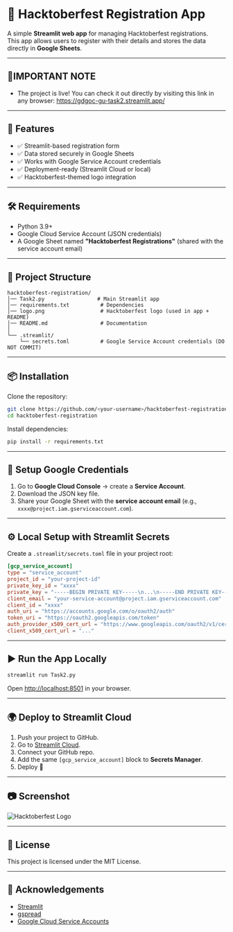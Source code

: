 # 🎉 Hacktoberfest Registration App  

A simple **Streamlit web app** for managing Hacktoberfest registrations.  
This app allows users to register with their details and stores the data directly in **Google Sheets**.  

---
## 🔔IMPORTANT NOTE 
- The project is live! You can check it out directly by visiting this link in any browser: https://gdgoc-gu-task2.streamlit.app/
---

## 🚀 Features
- ✅ Streamlit-based registration form  
- ✅ Data stored securely in Google Sheets  
- ✅ Works with Google Service Account credentials  
- ✅ Deployment-ready (Streamlit Cloud or local)  
- ✅ Hacktoberfest-themed logo integration  

---

## 🛠️ Requirements
- Python 3.9+  
- Google Cloud Service Account (JSON credentials)  
- A Google Sheet named **"Hacktoberfest Registrations"** (shared with the service account email)  

---

## 📂 Project Structure
```
hacktoberfest-registration/
│── Task2.py                 # Main Streamlit app
│── requirements.txt          # Dependencies
│── logo.png                  # Hacktoberfest logo (used in app + README)
│── README.md                 # Documentation
│
└── .streamlit/
    └── secrets.toml          # Google Service Account credentials (DO NOT COMMIT)
```

---

## 📦 Installation
Clone the repository:

```bash
git clone https://github.com/<your-username>/hacktoberfest-registration.git
cd hacktoberfest-registration
```

Install dependencies:

```bash
pip install -r requirements.txt
```

---

## 🔑 Setup Google Credentials
1. Go to **Google Cloud Console** → create a **Service Account**.  
2. Download the JSON key file.  
3. Share your Google Sheet with the **service account email** (e.g., `xxxx@project.iam.gserviceaccount.com`).  

---

## ⚙️ Local Setup with Streamlit Secrets
Create a `.streamlit/secrets.toml` file in your project root:

```toml
[gcp_service_account]
type = "service_account"
project_id = "your-project-id"
private_key_id = "xxxx"
private_key = "-----BEGIN PRIVATE KEY-----\n...\n-----END PRIVATE KEY-----\n"
client_email = "your-service-account@project.iam.gserviceaccount.com"
client_id = "xxxx"
auth_uri = "https://accounts.google.com/o/oauth2/auth"
token_uri = "https://oauth2.googleapis.com/token"
auth_provider_x509_cert_url = "https://www.googleapis.com/oauth2/v1/certs"
client_x509_cert_url = "..."
```

---

## ▶️ Run the App Locally
```bash
streamlit run Task2.py
```

Open [http://localhost:8501](http://localhost:8501) in your browser.  

---

## 🌍 Deploy to Streamlit Cloud
1. Push your project to GitHub.  
2. Go to [Streamlit Cloud](https://share.streamlit.io/).  
3. Connect your GitHub repo.  
4. Add the same `[gcp_service_account]` block to **Secrets Manager**.  
5. Deploy 🚀  

---

## 📷 Screenshot
![Hacktoberfest Logo](logo.png)  

---

## 📜 License
This project is licensed under the MIT License.  

---

## 🙌 Acknowledgements
- [Streamlit](https://streamlit.io/)  
- [gspread](https://github.com/burnash/gspread)  
- [Google Cloud Service Accounts](https://cloud.google.com/iam/docs/service-accounts)  
